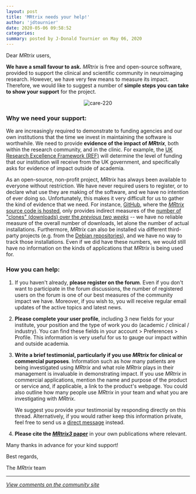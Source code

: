 ```yaml
---
layout: post
title: 'MRtrix needs your help!'
author: 'jdtournier'
date: 2020-05-06 09:58:52
categories:
summary: posted by J-Donald Tournier on May 06, 2020
---
```

Dear *MRtrix* users, 

**We have a small favour to ask.** *MRtrix* is free and open-source software, provided to support the clinical and scientific community in neuroimaging research. However, we have very few means to measure its impact. Therefore, we would like to suggest a number of **simple steps you can take to show your support** for the project.

<div align="center">

![care-220](https://community.mrtrix.org/uploads/default/original/2X/1/16a3de9e78cd8f7c45b2ecff353e58667c31a697.png) 
</div>


### Why we need your support:

We are increasingly required to demonstrate to funding agencies and our own institutions that the time we invest in maintaining the software is worthwhile. We need to provide **evidence of the impact of *MRtrix***, both within the research community, and in the clinic. For example, the [UK Research Excellence Framework (REF)](https://www.ref.ac.uk/) will determine the level of funding that our institution will receive from the UK government, and specifically asks for evidence of impact outside of academia.

As an open-source, non-profit project, *MRtrix* has always been available to everyone without restriction. We have never required users to register, or to declare what use they are making of the software, and we have no intention of ever doing so. Unfortunately, this makes it very difficult for us to gather the kind of evidence that we need. For instance, [GitHub](https://github.com/), where the [*MRtrix* source code is hosted](https://github.com/MRtrix3/mrtrix3/), only provides indirect measures of the [number of "clones" (downloads) over the *previous two weeks*](https://github.com/MRtrix3/mrtrix3/graphs/traffic) -- we have no reliable measure of the overall number of downloads, let alone the number of actual installations. Furthermore, *MRtrix* can also be installed via different third-party projects (e.g. from the [Debian repositories](https://packages.debian.org/buster/mrtrix3)), and we have no way to track those installations. Even if we did have these numbers, we would still have no information on the kinds of applications that *MRtrix* is being used for. 

### How you can help:

1. If you haven't already, **please register on the forum**. Even if you don't want to participate in the forum discussions, the number of registered users on the forum is one of our best measures of the community impact we have. Moreover, if you wish to, you will receive regular email updates of the active topics and latest news.

2. **Please complete your user profile**, including 3 new fields for your institute, your position and the type of work you do (academic / clinical / industry). You can find these fields in your account > Preferences > Profile. This information is very useful for us to gauge our impact within and outside academia.

3. **Write a brief testimonial, particularly if you use *MRtrix* for clinical or commercial purposes**. Information such as how many patients are being investigated using *MRtrix* and what role *MRtrix* plays in their management is invaluable in demonstrating impact. If you use *MRtrix* in commercial applications, mention the name and purpose of the product or service and, if applicable, a link to the product's webpage. You could also outline how many people use *MRtrix* in your team and what you are investigating with *MRtrix*. 

   We suggest you provide your testimonial by responding directly on this thread. Alternatively, if you would rather keep this information private, feel free to send us a [direct message](/new-message?groupname=team&title=testimonial) instead. 

4. **Please cite the [*MRtrix3* paper](https://www.sciencedirect.com/science/article/abs/pii/S1053811919307281)** in your own publications where relevant. 

Many thanks in advance for your kind support!

Best regards, 

The *MRtrix* team

---

*[View comments on the community site](https://community.mrtrix.org/t/3616)*

            